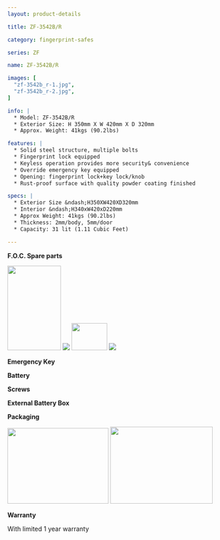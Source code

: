 ```yaml
---
layout: product-details

title: ZF-3542B/R

category: fingerprint-safes

series: ZF

name: ZF-3542B/R

images: [
  "zf-3542b_r-1.jpg",
  "zf-3542b_r-2.jpg",
]

info: |
  * Model: ZF-3542B/R
  * Exterior Size: H 350mm X W 420mm X D 320mm
  * Approx. Weight: 41kgs (90.2lbs)

features: |
  * Solid steel structure, multiple bolts
  * Fingerprint lock equipped
  * Keyless operation provides more security& convenience
  * Override emergency key equipped
  * Opening: fingerprint lock+key lock/knob
  * Rust-proof surface with quality powder coating finished

specs: |
  * Exterior Size &ndash;H350XW420XD320mm
  * Interior &ndash;H340xW420xD220mm
  * Approx Weight: 41kgs (90.2lbs)
  * Thickness: 2mm/body, 5mm/door
  * Capacity: 31 lit (1.11 Cubic Feet)

---
```


**F.O.C. Spare parts**

<img alt="" src="{IMAGE_CDN}/zf-3542b_r-3.jpg" style="width: 120px; height: 190px;" />

<img src="{IMAGE_CDN}/zf-3542b_r-4.jpg" />

<img alt="" src="{IMAGE_CDN}/zf-3542b_r-5.jpg" style="width: 80px; height: 61px;" />

<img src="{IMAGE_CDN}/zf-3542b_r-6.jpg" />

**Emergency Key**

**Battery**

**Screws**

**External Battery Box**

**Packaging**

<img alt="" src="{IMAGE_CDN}/zf-3542b_r-7.jpg" style="width: 227px; height: 170px;" />

<img alt="" src="{IMAGE_CDN}/zf-3542b_r-8.jpg" style="width: 230px; height: 173px;" />

**Warranty**

With limited 1 year warranty
